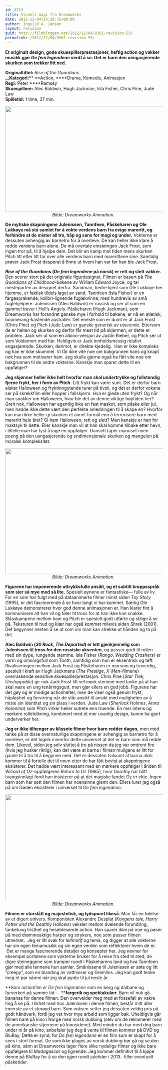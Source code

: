 ```yaml
---
id: 8713
title: Visuell magi fra Dreamworks
date: 2012-12-04T14:20:35+00:00
author: Ingvild A. Jansen
layout: revision
guid: http://filmbloggen.net/2012/12/04/8361-revision-53/
permalink: /2012/12/04/8361-revision-53/
---
```

**Et originalt design, gode skuespillerprestasjoner, heftig action og vakker musikk gjør _De fem legendene_ verdt å se. Det er bare den uengasjerende skurken som trekker litt ned.  <!--more-->**

**Originaltittel:** _Rise of the Guardians_  
__**Kategori:**** **Action, ****Drama, Komedie, Animasjon  
**Regi:** Peter ****Ramsey  
**Skuespillere:** Alec Baldwin, Hugh Jackman, Isla Fisher, Chris Pine, Jude Law  
**Spilletid:** 1 time, 37 min.

<p style="text-align: center">
  <a href="http://filmbloggen.net/?attachment_id=8672" rel="attachment wp-att-8672"><img class="aligncenter size-full wp-image-8672" src="http://filmbloggen.net/wp-content/uploads//2012/12/guardians3.jpg" alt="" width="614" height="337" /></a><em>Bilde: Dreamworks Animation. </em>
</p>

**De mytiske skapningene Julenissen, Tannfeen, Påskeharen og Ole Lukkøye må stå samlet for å vokte verdens barn fra evige mareritt, og forhindre at de mister all tro, håp og sans for magi og under.** Vokterne er dessuten avhengig av barnetro for å overleve. De kan heller ikke klare å redde verdens barn alene. De må overtale einstøingen Jack Frost, som ingen tror på, til å hjelpe dem. Det blir en kamp mot tiden mens skurken Pitch litt etter litt tar over alle verdens barn med marerittene sine. Samtidig prøver Jack Frost desperat å finne ut hvem han var før han ble Jack Frost.

**_Rise of the Guardians_ (_De fem legendene_ på norsk) er rett og slett vakker.** Den scorer stort på det originale figurdesignet. Filmen er basert på _The Guardians of Childhood_-bøkene av William Edward Joyce, og tar mesteparten av designet derfra. Sandman, bedre kjent som Ole Lukkøye her hjemme, er faktisk tildels laget av sand. Tannfeen (Isla Fisher) er en fargesprakende, kolibri-lignende fuglekvinne, med hundrevis av små fuglehjelpere. Julenissen (Alec Baldwin) er russisk og ser ut som en gammel traver i Hell’s Angels. Påskeharen (Hugh Jackman), som Dreamworks har forandret ganske mye i forhold til bøkene, er nå en atletisk, boomerang-kastende australier. Det eneste som er dumt er at Jack Frost (Chris Pine) og Pitch (Jude Law) er ganske generisk av utseende. Ettersom de er helten og skurken og derfor får mest tid på skjermen, er dette et problem. Jack ser ut som en albino-versjon av Justin Bieber, og Pitch ser ut som Voldemort med hår. Heldigvis er Jack innholdsmessig relativt engasjerende. Skurken, derimot, er direkte kjedelig.  Han er ikke kompleks og han er ikke skummel. Vi får ikke vite noe om bakgrunnen hans og knapt nok hva som motiverer ham. Jeg skulle gjerne også ha fått vite noe om bakgrunnen til de andre vokterne. Kanskje man sparer dette til en oppfølger?

**Jeg skjønner heller ikke helt hvorfor man skal undertrykke og fullstendig fjerne frykt, her i form av Pitch.** Litt frykt kan være sunt. Det er derfor barn elsker Halloween og fryktinngytende turer på tivoli, og det er derfor voksne ser på skrekkfilm eller hopper i fallskjerm. Hva er glede uten frykt? Og når man snakker om Halloween, hvor ble det av denne viktige høytiden her? Greit nok, Halloween har egentlig ikke en fast maskot, som påske eller jul, men hadde ikke dette vært den perfekte anledningen til å skape en? Hvorfor kan man ikke heller gi skurken et annet formål enn å terrorisere barn med mareritt hele året? Gi ham Halloween, rett og slett? Men kanskje er han for maktsyk til dette. Eller kanskje man vil at han skal komme tilbake etter hevn, i tilfelle man har lyst å lage en oppfølger. Uansett taper manuset noen poeng på den uengasjerende og endimensjonale skurken og mangelen på moralsk kompleksitet.

<p style="text-align: center">
  <a href="http://filmbloggen.net/?attachment_id=8673" rel="attachment wp-att-8673"><img class="aligncenter" src="http://filmbloggen.net/wp-content/uploads//2012/12/sandman1.jpg" alt="" width="631" height="401" /></a><em>Bilde: Dreamworks Animation. </em>
</p>

**Figurene har imponerende uttrykksfulle ansikt, og et subtilt kroppsspråk som sier så mye med så lite.** Spesielt øynene er fantastiske— fulle av liv. For en som har fulgt med på dataanimerte filmer minst siden _Toy Story_ (1995), er det fascinerende å se hvor langt vi har kommet. Særlig Ole Lukkøye demonstrerer hvor god denne animasjonen er. Han klarer fint å kommunisere alt han vil og føler til tross for at han ikke kan snakke. Slåsskampene mellom ham og Pitch er spesielt godt utførte og stilige å se på. Teksturen til hud og klær har også kommet milevis siden _Shrek_ (2001). Det begynner nesten å se ut som om man kan strekke ut hånden og ta på det.

**Alec Baldwin (_30 Rock_, _The Departed_) er lett gjenkjennelig som Julenissen til tross for den russiske aksenten**, og passer godt til rollen med sin dype, rungende stemme. Isla Fisher (_Rango_, _Wedding Crashers_) er varm og omsorgsfull som Tooth, samtidig som hun er eksentrisk og tøff. Rivaliseringen mellom Jack Frost og Påskeharen er morsom og troverdig, spesielt i kraft av Hugh Jackmans (_The Prestige_, _X-Men_-filmene) overraskende sensitive skuespillerprestasjon. Chris Pine (_Star Trek_, _Unstoppable_) gir nok Jack Frost litt vel mørk stemme med tanke på at han skal være en ung tenåringsgutt, men gjør ellers en god jobb. Figurene har det gøy og er modige actionhelter, men de viser også genuin frykt, håpløshet og forvirring når de står ansikt til ansikt med muligheten av å miste sin identitet og sin plass i verden. Jude Law (_Sherlock Holmes_, _Anna Karenina_) som Pitch virker heller sutrete enn truende. En mer intens og mørkere rolletolkning, kombinert med et mer uvanlig design, kunne ha gjort underverker her.

**Jeg er ikke tilhenger av klissete filmer hvor barn redder dagen,** men med tanke på at disse overnaturlige skapningene er avhengig av barnetro for å overleve, er det logisk innenfor dette universet at det er barn som må redde dem. Likevel, siden jeg selv sluttet å tro på nissen da jeg var omtrent fire (hvis jeg husker riktig), kan det være at barna i filmen muligens er litt for gamle til å tro til å begynne med. Det er dessuten tvilsomt at barna aldri kommer til å fortelle det til noen etter de har fått bevist at skapningene eksisterer. Det hadde vært interessant med en mørkere oppfølger i ånden til _Wizard of Oz_-oppfølgeren _Return to Oz_ (1985), hvor Dorothy har blitt tvangsinnlagt fordi hun insisterer på at det magiske landet Oz er ekte. Ingen barn som har sett den filmen har noensinne glemt den. Ellers lurer jeg også på om Døden eksisterer i universet til _De fem legendene_.

<p style="text-align: center">
  <a href="http://filmbloggen.net/?attachment_id=8674" rel="attachment wp-att-8674"><img class="aligncenter size-large wp-image-8674" src="http://filmbloggen.net/wp-content/uploads//2012/12/guardians2-620x340.jpg" alt="" width="620" height="340" /></a><em>Bilde: Dreamworks Animation. </em>
</p>

**Filmen er storslått og majestetisk, og lydsporet likeså.** Man får en følelse av et digert univers. Komponisten Alexandre Desplat (_Kongens tale_, _Harry Potter and the Deathly Hallows_) veksler mellom dvelende forundring, tanketung tristhet og heseblesende action. Han sparer ikke på noe og pøser på med drømmeaktige harper og strykere, noe som passer filmen utmerket.  Jeg er litt svak for _leitmotif_ og tema, og digger at alle vokterne har sin egen temamusikk og sin egen verden som reflekterer hvem de er.  Det er mange fascinerende detaljer og konsepter her. Jeg nevner for eksempel portalene som vokterne bruker for å reise fra sted til sted, de digre steineggene som tramper rundt i Påskeharens land og hva Tannfeen gjør med alle tennene hun samler. Smånissene til Julenissen er søte og litt ”creepy”, som en blanding av vattnisser og Gremlins. Jeg kan godt tenke meg et par sånne når jeg skal pynte til jul neste år.

**Som actionfilm _er De fem legendene_ som en berg og dalbane og fyrverkeri på samme tid—  ****fargerik og spektakulær.** Barn vil nok gå bananas for denne filmen. Den overvelder meg med et fossefall av vakre ting å se på. I likhet med hos Julenissen i denne filmen, består mitt aller innerste av et storøyd barn. Som voksen setter jeg dessuten veldig pris på godt håndverk, fordi jeg vet hvor mye arbeid som ligger bak. Uheldigvis går filmen bare på kino i Norge med norsk dubbing (selv om de reklamerer med de amerikanske stjernene på kinosidene). Med mindre du har med deg barn under ni år på kino, anbefaler jeg deg å vente til filmen kommer på DVD og BluRay. Dette er synd, for _De fem legendene_ er en film som er skapt for å sees i stort format. De som ikke plages av norsk dubbing bør gå og se den på kino, sånn at Dreamworks lager flere slike nydelige filmer og ikke bare oppfølgere til _Madagascar_ og lignende. Jeg kommer definitivt til å kjøpe denne på BluRay for å se den igjen rundt juletider i 2013.  Eller eventuelt påsketider.

<div class="video-shortcode">
</div>
